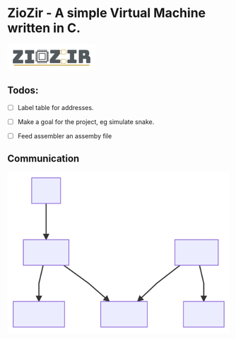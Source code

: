 # ZioZir - A simple Virtual Machine written in C.

![Logo](images/logo.png)

## Todos:
- [ ] Label table for addresses.
- [ ] Make a goal for the project, eg simulate snake.
- [ ] Feed assembler an assemby file



## Communication
![flowgraph](images/flowgraph.svg)